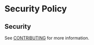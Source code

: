 # Security Policy

## Security

See [CONTRIBUTING](https://github.com/awslabs/generative-ai-cdk-constructs/blob/main/CONTRIBUTING.md#security-issue-notifications) for more information.
